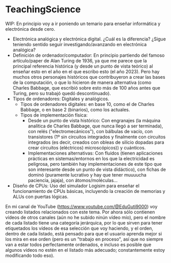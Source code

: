 # TeachingScience
WIP: En principio voy a ir poniendo un temario para enseñar informática y electrónica desde cero.
 - Electrónica analógica y electrónica digital. ¿Cuál es la diferencia? ¿Sigue teniendo sentido seguir investigando/avanzando en electrónica analógica?
 - Definición de ordenador/computador: En principio partiendo del famoso artículo/paper de Alan Turing de 1936, ya que me parece que la principal referencia histórica (y desde un punto de vista teórico) al enseñar esto en el año en el que escribo esto (el año 2023). Pero hay muchos otros personajes históricos que contribuyeron a crear las bases de la computación, o que lo hicieron de manera alternativa (como Charles Babbage, que escribió sobre esto más de 100 años antes que Turing, pero su trabajó quedó descontinuado).
 - Tipos de ordenadores: Digitales y analógicos.
   - Tipos de ordenadores digitales: en base 10, como el de Charles Babbage, o en base 2 (binarios), como los actuales.
   - Tipos de implementación física:
     - Desde un punto de vista histórico: Con engranajes (la máquina analítica de Charles Babbage, que nunca llegó a ser terminada), con relés ("electromecánicos"), con bálbulas de vacío, con transistores (1º sin circuitos integrados y finalmente con circuitos integrados (es decir, creados con obleas de silicio dopadas para crear circuitos (eléctricos) microscópicos)) y cuánticos.
     - Implementaciones alternativas: Con fluidos (tienen aplicaciones prácticas en sistemas/entornos en los que la electricidad es peligrosa, pero también hay implementaciones de este tipo que son interesante desde un punto de vista didáctico), con fichas de dominó (puramente lucrativo y hay que tener muuuucha paciencia, jajaja), con átomos/moléculas...
 - Diseño de CPUs: Uso del simulador Logisim para enseñar el funcionamiento de CPUs básicas, incluyendo la creación de memorias y ALUs con puertas lógicas.

En mi canal de YouTube (https://www.youtube.com/@EduGuti9000) voy creando listados relacionados con este tema. Por ahora sólo contienen vídeos de otros canales (aún no he subido ninún vídeo mío), pero el nombre de cada listado tiene una categoría jerárquica, por lo que sirven para tener etiquetados los vídeos de esa selección que voy haciendo, y el orden, dentro de cada listado, está pensado para que el usuario aprenda mejor si los mira en ese orden (pero es un "trabajo en proceso", así que no siempre van a estar todos perfectamente ordenados, e incluso es posible que algunos vídeos no estén en el listado más adecuado; constantemente estoy modificando todo eso).
